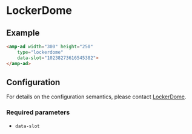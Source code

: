 <!---
Copyright 2017 The AMP HTML Authors. All Rights Reserved.

Licensed under the Apache License, Version 2.0 (the "License");
you may not use this file except in compliance with the License.
You may obtain a copy of the License at

      http://www.apache.org/licenses/LICENSE-2.0

Unless required by applicable law or agreed to in writing, software
distributed under the License is distributed on an "AS-IS" BASIS,
WITHOUT WARRANTIES OR CONDITIONS OF ANY KIND, either express or implied.
See the License for the specific language governing permissions and
limitations under the License.
-->

# LockerDome



## Example

```html
<amp-ad width="300" height="250"
    type="lockerdome"
    data-slot="10238273616545382">
</amp-ad>
```

## Configuration

For details on the configuration semantics, please contact [LockerDome](https://lockerdome.com).

### Required parameters

- `data-slot`
